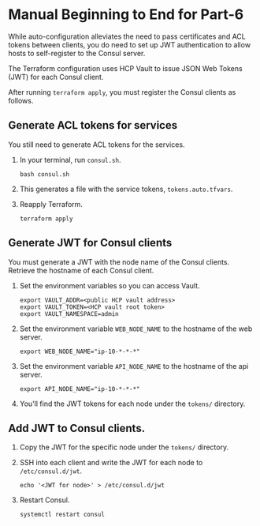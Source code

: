 # Manual Beginning to End for Part-6

While auto-configuration alleviates the need to pass certificates
and ACL tokens between clients, you do need to set up JWT authentication
to allow hosts to self-register to the Consul server.

The Terraform configuration uses HCP Vault to issue JSON Web Tokens (JWT)
for each Consul client.

After running `terraform apply`, you must register the Consul clients as
follows.

## Generate ACL tokens for services

You still need to generate ACL tokens for the services.

1. In your terminal, run `consul.sh`.
   ```shell
   bash consul.sh
   ```

1. This generates a file with the service tokens, `tokens.auto.tfvars`.

1. Reapply Terraform.
   ```shell
   terraform apply
   ```

## Generate JWT for Consul clients

You must generate a JWT with the node name of the Consul clients.
Retrieve the hostname of each Consul client.

1. Set the environment variables so you can access Vault.
   ```shell
   export VAULT_ADDR=<public HCP vault address>
   export VAULT_TOKEN=<HCP vault root token>
   export VAULT_NAMESPACE=admin
   ```

1. Set the environment variable `WEB_NODE_NAME` to the hostname
   of the web server.
   ```shell
   export WEB_NODE_NAME="ip-10-*-*-*"
   ```

1. Set the environment variable `API_NODE_NAME` to the hostname
   of the api server.
   ```shell
   export API_NODE_NAME="ip-10-*-*-*"
   ```

1. You'll find the JWT tokens for each node under the `tokens/` directory.

## Add JWT to Consul clients.

1. Copy the JWT for the specific node under the `tokens/` directory.

1. SSH into each client and write the JWT for each node to `/etc/consul.d/jwt`.
   ```shell
   echo '<JWT for node>' > /etc/consul.d/jwt
   ```

1. Restart Consul.
   ```shell
   systemctl restart consul
   ```
